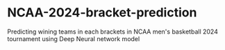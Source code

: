 # NCAA-2024-bracket-prediction

Predicting wining teams in each brackets in NCAA men's basketball 2024 tournament using Deep Neural network model
